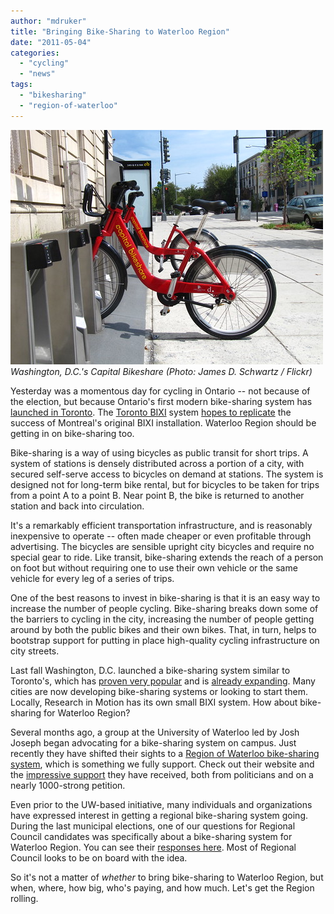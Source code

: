 ```yaml
---
author: "mdruker"
title: "Bringing Bike-Sharing to Waterloo Region"
date: "2011-05-04"
categories: 
  - "cycling"
  - "news"
tags: 
  - "bikesharing"
  - "region-of-waterloo"
---
```


[![](/images/5038549601_6460cf3951.jpg "Capital Bikeshare")](https://www.flickr.com/photos/36871124@N04/5038549601/)
*Washington, D.C.'s Capital Bikeshare (Photo: James D. Schwartz / Flickr)*

Yesterday was a momentous day for cycling in Ontario -- not because of the election, but because Ontario's first modern bike-sharing system has [launched in Toronto](https://www.therecord.com/news/canada/article/526715--no-bike-no-problem-toronto-cyclists-can-now-rent-a-bixi-bike-to-get-around). The [Toronto BIXI](https://toronto.bixi.com/) system [hopes to replicate](https://www.therecord.com/living/travel/article/514411--travel-bixi-bikes-will-help-visitors-get-around-montreal-toronto-and-ottawa) the success of Montreal's original BIXI installation. Waterloo Region should be getting in on bike-sharing too.

Bike-sharing is a way of using bicycles as public transit for short trips. A system of stations is densely distributed across a portion of a city, with secured self-serve access to bicycles on demand at stations. The system is designed not for long-term bike rental, but for bicycles to be taken for trips from a point A to a point B. Near point B, the bike is returned to another station and back into circulation.

It's a remarkably efficient transportation infrastructure, and is reasonably inexpensive to operate -- often made cheaper or even profitable through advertising. The bicycles are sensible upright city bicycles and require no special gear to ride. Like transit, bike-sharing extends the reach of a person on foot but without requiring one to use their own vehicle or the same vehicle for every leg of a series of trips.

One of the best reasons to invest in bike-sharing is that it is an easy way to increase the number of people cycling. Bike-sharing breaks down some of the barriers to cycling in the city, increasing the number of people getting around by both the public bikes and their own bikes. That, in turn, helps to bootstrap support for putting in place high-quality cycling infrastructure on city streets.

Last fall Washington, D.C. launched a bike-sharing system similar to Toronto's, which has [proven very popular](https://www.boston.com/news/local/massachusetts/articles/2011/05/01/bicycle_sharing_program_boston_plans_already_huge_hit_in_washington/?page=1) and is [already expanding](https://www.infrastructurist.com/2011/04/25/dc-bikeshare-to-add-25-locations/). Many cities are now developing bike-sharing systems or looking to start them. Locally, Research in Motion has its own small BIXI system. How about bike-sharing for Waterloo Region?

Several months ago, a group at the University of Waterloo led by Josh Joseph began advocating for a bike-sharing system on campus. Just recently they have shifted their sights to a [Region of Waterloo bike-sharing system](https://www.bikeshare.feds.ca/), which is something we fully support. Check out their website and the [impressive support](https://www.bikeshare.feds.ca/takeaction.htm) they have received, both from politicians and on a nearly 1000-strong petition.

Even prior to the UW-based initiative, many individuals and organizations have expressed interest in getting a regional bike-sharing system going. During the last municipal elections, one of our questions for Regional Council candidates was specifically about a bike-sharing system for Waterloo Region. You can see their [responses here](https://tritag.ca/election2010/winners.php). Most of Regional Council looks to be on board with the idea.

So it's not a matter of _whether_ to bring bike-sharing to Waterloo Region, but when, where, how big, who's paying, and how much. Let's get the Region rolling.

